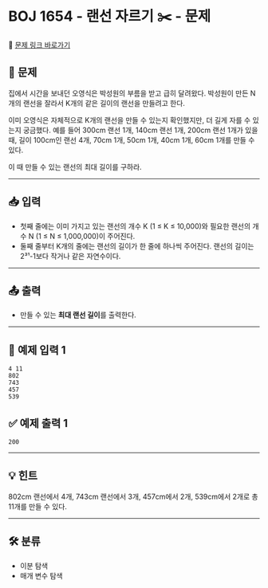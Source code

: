 # BOJ 1654 - 랜선 자르기 ✂️ - 문제

🔗 [문제 링크 바로가기](https://www.acmicpc.net/problem/1654)

## 📌 문제

집에서 시간을 보내던 오영식은 박성원의 부름을 받고 급히 달려왔다. 박성원이 만든 N개의 랜선을 잘라서 K개의 같은 길이의 랜선을 만들려고 한다.

이미 오영식은 자체적으로 K개의 랜선을 만들 수 있는지 확인했지만, 더 길게 자를 수 있는지 궁금했다. 예를 들어 300cm 랜선 1개, 140cm 랜선 1개, 200cm 랜선 1개가 있을 때, 길이 100cm인 랜선 4개, 70cm 1개, 50cm 1개, 40cm 1개, 60cm 1개를 만들 수 있다.

이 때 만들 수 있는 랜선의 최대 길이를 구하라.

---

## 📥 입력

- 첫째 줄에는 이미 가지고 있는 랜선의 개수 K (1 ≤ K ≤ 10,000)와 필요한 랜선의 개수 N (1 ≤ N ≤ 1,000,000)이 주어진다.
- 둘째 줄부터 K개의 줄에는 랜선의 길이가 한 줄에 하나씩 주어진다. 랜선의 길이는 2³¹-1보다 작거나 같은 자연수이다.

---

## 📤 출력

- 만들 수 있는 **최대 랜선 길이**를 출력한다.

---

## 🧪 예제 입력 1

```
4 11
802
743
457
539
```

## ✅ 예제 출력 1

```
200
```

---

## 💡 힌트

802cm 랜선에서 4개, 743cm 랜선에서 3개, 457cm에서 2개, 539cm에서 2개로 총 11개를 만들 수 있다.

---

## 🛠 분류

- 이분 탐색
- 매개 변수 탐색
